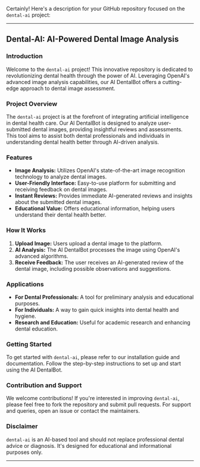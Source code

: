 Certainly! Here's a description for your GitHub repository focused on the `dental-ai` project:

---

## Dental-AI: AI-Powered Dental Image Analysis

### Introduction

Welcome to the `dental-ai` project! This innovative repository is dedicated to revolutionizing dental health through the power of AI. Leveraging OpenAI's advanced image analysis capabilities, our AI DentalBot offers a cutting-edge approach to dental image assessment.

### Project Overview

The `dental-ai` project is at the forefront of integrating artificial intelligence in dental health care. Our AI DentalBot is designed to analyze user-submitted dental images, providing insightful reviews and assessments. This tool aims to assist both dental professionals and individuals in understanding dental health better through AI-driven analysis.

### Features

- **Image Analysis:** Utilizes OpenAI's state-of-the-art image recognition technology to analyze dental images.
- **User-Friendly Interface:** Easy-to-use platform for submitting and receiving feedback on dental images.
- **Instant Reviews:** Provides immediate AI-generated reviews and insights about the submitted dental images.
- **Educational Value:** Offers educational information, helping users understand their dental health better.

### How It Works

1. **Upload Image:** Users upload a dental image to the platform.
2. **AI Analysis:** The AI DentalBot processes the image using OpenAI's advanced algorithms.
3. **Receive Feedback:** The user receives an AI-generated review of the dental image, including possible observations and suggestions.

### Applications

- **For Dental Professionals:** A tool for preliminary analysis and educational purposes.
- **For Individuals:** A way to gain quick insights into dental health and hygiene.
- **Research and Education:** Useful for academic research and enhancing dental education.

### Getting Started

To get started with `dental-ai`, please refer to our installation guide and documentation. Follow the step-by-step instructions to set up and start using the AI DentalBot.

### Contribution and Support

We welcome contributions! If you're interested in improving `dental-ai`, please feel free to fork the repository and submit pull requests. For support and queries, open an issue or contact the maintainers.

### Disclaimer

`dental-ai` is an AI-based tool and should not replace professional dental advice or diagnosis. It's designed for educational and informational purposes only.

---
